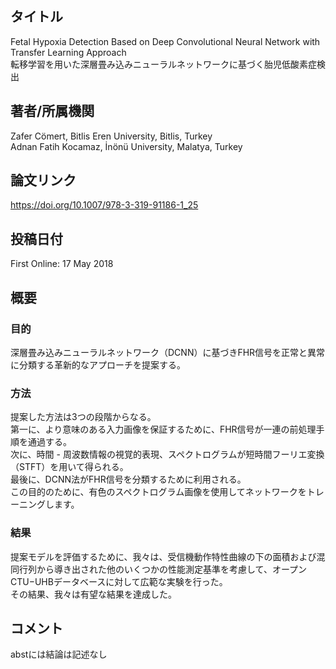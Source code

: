 ## タイトル
Fetal Hypoxia Detection Based on Deep Convolutional Neural Network with Transfer Learning Approach  
転移学習を用いた深層畳み込みニューラルネットワークに基づく胎児低酸素症検出

## 著者/所属機関
Zafer Cömert, Bitlis Eren University, Bitlis, Turkey  
Adnan Fatih Kocamaz, İnönü University, Malatya, Turkey

## 論文リンク
https://doi.org/10.1007/978-3-319-91186-1_25

## 投稿日付
First Online: 17 May 2018  

## 概要
### 目的
深層畳み込みニューラルネットワーク（DCNN）に基づきFHR信号を正常と異常に分類する革新的なアプローチを提案する。  

### 方法
提案した方法は3つの段階からなる。  
第一に、より意味のある入力画像を保証するために、FHR信号が一連の前処理手順を通過する。  
次に、時間 - 周波数情報の視覚的表現、スペクトログラムが短時間フーリエ変換（STFT）を用いて得られる。  
最後に、DCNN法がFHR信号を分類するために利用される。  
この目的のために、有色のスペクトログラム画像を使用してネットワークをトレーニングします。  

### 結果
提案モデルを評価するために、我々は、受信機動作特性曲線の下の面積および混同行列から導き出された他のいくつかの性能測定基準を考慮して、オープンCTU−UHBデータベースに対して広範な実験を行った。  
その結果、我々は有望な結果を達成した。

## コメント
abstには結論は記述なし

